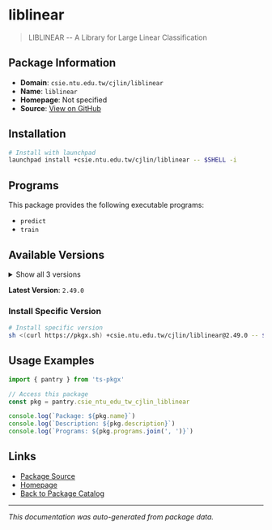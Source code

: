 # liblinear

> LIBLINEAR -- A Library for Large Linear Classification

## Package Information

- **Domain**: `csie.ntu.edu.tw/cjlin/liblinear`
- **Name**: `liblinear`
- **Homepage**: Not specified
- **Source**: [View on GitHub](https://github.com/pkgxdev/pantry/tree/main/projects/csie.ntu.edu.tw/cjlin/liblinear/package.yml)

## Installation

```bash
# Install with launchpad
launchpad install +csie.ntu.edu.tw/cjlin/liblinear -- $SHELL -i
```

## Programs

This package provides the following executable programs:

- `predict`
- `train`

## Available Versions

<details>
<summary>Show all 3 versions</summary>

- `2.49.0`, `2.48.0`, `2.47.0`

</details>

**Latest Version**: `2.49.0`

### Install Specific Version

```bash
# Install specific version
sh <(curl https://pkgx.sh) +csie.ntu.edu.tw/cjlin/liblinear@2.49.0 -- $SHELL -i
```

## Usage Examples

```typescript
import { pantry } from 'ts-pkgx'

// Access this package
const pkg = pantry.csie_ntu_edu_tw_cjlin_liblinear

console.log(`Package: ${pkg.name}`)
console.log(`Description: ${pkg.description}`)
console.log(`Programs: ${pkg.programs.join(', ')}`)
```

## Links

- [Package Source](https://github.com/pkgxdev/pantry/tree/main/projects/csie.ntu.edu.tw/cjlin/liblinear/package.yml)
- [Homepage](#)
- [Back to Package Catalog](../package-catalog.md)

---

*This documentation was auto-generated from package data.*
